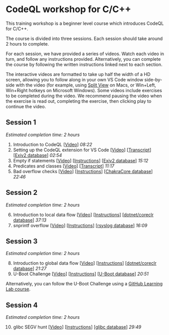 # CodeQL workshop for C/C++

This training workshop is a beginner level course which introduces CodeQL for C/C++.

The course is divided into three sessions. Each session should take around 2 hours to complete.

For each session, we have provided a series of videos. Watch each video in turn, and follow any instructions provided. Alternatively, you can complete the course by following the written instructions linked next to each section.

The interactive videos are formatted to take up half the width of a HD screen, allowing you to follow along in your own VS Code window side-by-side with the video (for example, using [Split View](https://youtu.be/cYGrlEtqaVw) on Macs, or Win+Left, Win+Right hotkeys on Microsoft Windows). Some videos include exercises to be completed during the video. We recommend pausing the video when the exercise is read out, completing the exercise, then clicking play to continue the video.

## Session 1

_Estimated completion time: 2 hours_

1. Introduction to CodeQL [[Video](https://drive.google.com/file/d/1DdyD5PGy6LeV2urnitiiwWeBVyNHy20G/view?usp=sharing)] _08:22_
2. Setting up the CodeQL extension for VS Code [[Video](https://drive.google.com/file/d/1bS5DzKhQzofejr-ZgnbYaezucjhKgqgc/view?usp=sharing)] [[Transcript](session-1/installing-vs-code.md)] [[Exiv2 database](http://downloads.lgtm.com/snapshots/cpp/exiv2/Exiv2_exiv2_b090f4d.zip)] _02:54_
3. Empty if statements [[Video](https://drive.google.com/file/d/1muud6R6Z5XUfE2r6MVyP71KyYYrOnAvr/view?usp=sharing)] [[Instructions](session-1/codeql-workshop-cpp-empty-if-stmt.md)]  [[Exiv2 database](http://downloads.lgtm.com/snapshots/cpp/exiv2/Exiv2_exiv2_b090f4d.zip)] _15:12_
4. Predicates and classes [[Video](https://drive.google.com/file/d/14zShBCHYzU8TdcVPcNepZ7AGb9JwEu92/view?usp=sharing)] [[Transcript](session-1/codeql-workshop-cpp-predicates-and-classes.md)]  _11:17_
5. Bad overflow checks [[Video](https://drive.google.com/file/d/1ts05movEiHC05wnZmSLzUNYybmVVBLPf/view?usp=sharing)] [[Instructions](session-1/codeql-workshop-cpp-bad-overflow-check.md)] [[ChakraCore database](https://downloads.lgtm.com/snapshots/cpp/microsoft/chakracore/ChakraCore-revision-2017-April-12--18-13-26.zip)]  _22:46_


## Session 2

_Estimated completion time: 2 hours_

6. Introduction to local data flow
   [[Video](https://drive.google.com/file/d/1vTNFKYcAiGY-xurFUgg0hRDBBAKNt_9E/view?usp=sharing)]
   [[Instructions](session-2/codeql-workshop-cpp-local-data-flow.md)]
   [[dotnet/coreclr database](http://downloads.lgtm.com/snapshots/cpp/dotnet/coreclr/dotnet_coreclr_fbe0c77.zip)]
   _37:13_ 
7. snprintf overflow
   [[Video](https://drive.google.com/file/d/1zyu4AzKtqNKB-KR8MoHIh2ZflKgTzP5j/view?usp=sharing)]
   [[Instructions](session-2/codeql-workshop-cpp-snprintf-overflow.md)]
   [[rsyslog database](https://downloads.lgtm.com/snapshots/cpp/rsyslog/rsyslog/rsyslog-all-revision-2018-April-27--14-12-31.zip)]
   _16:09_ 

## Session 3

_Estimated completion time: 2 hours_

8. Introduction to global data flow
   [[Video](https://drive.google.com/file/d/11HAZoo_2ZcEezY4qlTWIFmad-VU82A-y/view?usp=sharing)]
   [[Instructions](session-3/codeql-workshop-cpp-global-data-flow.md)]
   [[dotnet/coreclr database](http://downloads.lgtm.com/snapshots/cpp/dotnet/coreclr/dotnet_coreclr_fbe0c77.zip)]
   _21:27_ 
9. U-Boot Challenge
   [[Video](https://drive.google.com/file/d/1pXKQxuKLSJQOo0Kmwci-PUy8JTih5fCB/view?usp=sharing)]
   [[Instructions](session-3/codeql-workshop-cpp-uboot.md)]
   [[U-Boot database](https://downloads.lgtm.com/snapshots/cpp/uboot/u-boot_u-boot_cpp-srcVersion_d0d07ba86afc8074d79e436b1ba4478fa0f0c1b5-dist_odasa-2019-07-25-linux64.zip)]
   _20:51_ 

Alternatively, you can follow the U-Boot Challenge using a [GitHub Learning Lab course](https://lab.github.com/githubtraining/codeql-u-boot-challenge-(cc++)).

## Session 4

_Estimated completion time: 2 hours_

10.  glibc SEGV hunt
     [[Video](https://drive.google.com/file/d/1e7zgYsQqP6q1p3T1zBKXN6JetQeG7k5p/view?usp=sharing)]
     [[Instructions](session-4/codeql-workshop-cpp-glibc-segv.md)]
     [[glibc database](https://downloads.lgtm.com/snapshots/cpp/GNU/glibc/bminor_glibc_cpp-srcVersion_333221862ecbebde60dd16e7ca17d26444e62f50-dist_odasa-lgtm-2019-04-08-af06f68-linux64.zip)]
     _29:49_ 
